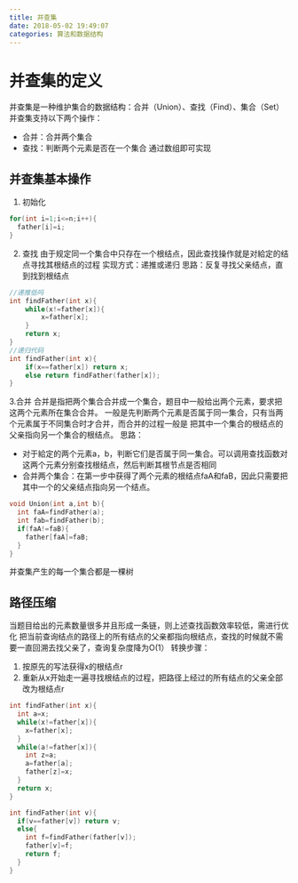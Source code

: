 ```yaml
---
title: 并查集
date: 2018-05-02 19:49:07
categories: 算法和数据结构
---
```

# 并查集的定义
并查集是一种维护集合的数据结构：合并（Union）、查找（Find）、集合（Set）
并查集支持以下两个操作：
* 合并：合并两个集合
* 查找：判断两个元素是否在一个集合
通过数组即可实现
## 并查集基本操作
1. 初始化
```cpp
for(int i=1;i<=n;i++){
  father[i]=i;
}
```
2. 查找
由于规定同一个集合中只存在一个根结点，因此查找操作就是对給定的结点寻找其根结点的过程
实现方式：递推或递归
思路：反复寻找父亲结点，直到找到根结点
```cpp
//递推低吗
int findFather(int x){
    while(x!=father[x]){
        x=father[x];
    }
    return x;
}
//递归代码
int findFather(int x){
    if(x==father[x]) return x;
    else return findFather(father[x]);
}
```

3.合并
合并是指把两个集合合并成一个集合，题目中一般给出两个元素，要求把这两个元素所在集合合并。
一般是先判断两个元素是否属于同一集合，只有当两个元素属于不同集合时才合并，而合并的过程一般是
把其中一个集合的根结点的父亲指向另一个集合的根结点。
思路：
* 对于給定的两个元素a，b，判断它们是否属于同一集合。可以调用查找函数对这两个元素分别查找根结点，然后判断其根节点是否相同
* 合并两个集合：在第一步中获得了两个元素的根结点faA和faB，因此只需要把其中一个的父亲结点指向另一个结点。
```cpp
void Union(int a,int b){
  int faA=findFather(a);
  int fab=findFather(b);
  if(faA!=faB){
    father[faA]=faB;
  }
}
```
并查集产生的每一个集合都是一棵树
## 路径压缩
当题目给出的元素数量很多并且形成一条链，则上述查找函数效率较低，需进行优化
把当前查询结点的路径上的所有结点的父亲都指向根结点，查找的时候就不需要一直回溯去找父亲了，查询复杂度降为O(1）
转换步骤：
1. 按原先的写法获得x的根结点r
2. 重新从x开始走一遍寻找根结点的过程，把路径上经过的所有结点的父亲全部改为根结点r
```cpp
int findFather(int x){
  int a=x;
  while(x!=father[x]){
    x=father[x];
  }
  while(a!=father[x]){
    int z=a;
    a=father[a];
    father[z]=x;
  }
  return x;
}

int findFather(int v){
  if(v==father[v]) return v;
  else{
    int f=findFather(father[v]);
    father[v]=f;
    return f;
  }
}
```
